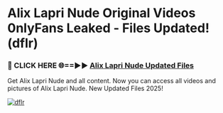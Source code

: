 # Alix Lapri Nude Original Videos 0nlyFans Leaked - Files Updated! (dflr)

<h3>🔴 CLICK HERE 🌐==►► <a href="https://tinyurl.com/5h6xmrr3" rel="nofollow">Alix Lapri Nude Updated Files</a></h3>

Get Alix Lapri Nude and all content. Now you can access all videos and pictures of Alix Lapri Nude. New Updated Files 2025!

[![dflr](https://i.imgur.com/KVD873Z.gif)](https://tinyurl.com/5h6xmrr3)
